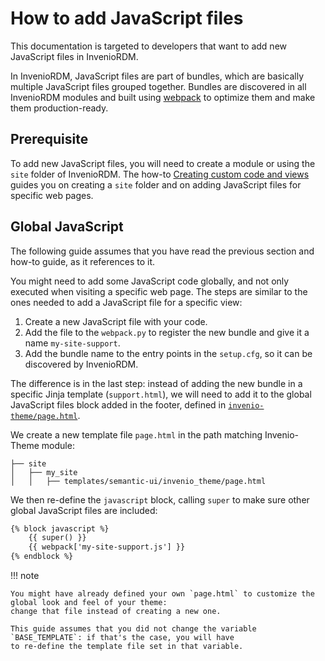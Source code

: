 # How to add JavaScript files

This documentation is targeted to developers that want to add new JavaScript files in InvenioRDM.

In InvenioRDM, JavaScript files are part of bundles, which are basically multiple JavaScript files grouped together.
Bundles are discovered in all InvenioRDM modules and built using [webpack](https://webpack.js.org/) to
optimize them and make them production-ready.

## Prerequisite

To add new JavaScript files, you will need to create a module or using the `site` folder of InvenioRDM.
The how-to [Creating custom code and views](custom_code.md) guides you on creating a `site` folder and on adding JavaScript files for specific web pages.

## Global JavaScript

The following guide assumes that you have read the previous section and how-to guide, as it references to it.

You might need to add some JavaScript code globally, and not only executed when visiting a specific web page. The steps are similar to the ones needed to add a JavaScript file for a specific view:

1. Create a new JavaScript file with your code.
2. Add the file to the `webpack.py` to register the new bundle and give it a name `my-site-support`.
3. Add the bundle name to the entry points in the `setup.cfg`, so it can be discovered by InvenioRDM.

The difference is in the last step: instead of adding the new bundle in a specific Jinja template (`support.html`), we will need to add it to the global JavaScript files block added in the footer, defined in <a href="https://github.com/inveniosoftware/invenio-theme/blob/master/invenio_theme/templates/semantic-ui/invenio_theme/page.html" target="_blank">`invenio-theme/page.html`</a>.

We create a new template file `page.html` in the path matching Invenio-Theme module:

```
├── site
│   ├── my_site
│   │   ├── templates/semantic-ui/invenio_theme/page.html
```

We then re-define the `javascript` block, calling `super` to make sure other global JavaScript files are included:

```HTML
{% block javascript %}
    {{ super() }}
    {{ webpack['my-site-support.js'] }}
{% endblock %}
```

!!! note

    You might have already defined your own `page.html` to customize the global look and feel of your theme:
    change that file instead of creating a new one.

    This guide assumes that you did not change the variable `BASE_TEMPLATE`: if that's the case, you will have
    to re-define the template file set in that variable.
